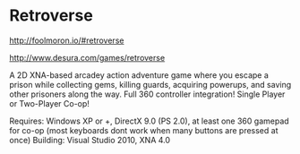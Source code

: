 Retroverse
=========
http://foolmoron.io/#retroverse

http://www.desura.com/games/retroverse

A 2D XNA-based arcadey action adventure game where you escape a prison while collecting gems, killing guards, acquiring powerups, and saving other prisoners along the way.
Full 360 controller integration!
Single Player or Two-Player Co-op!

Requires: Windows XP or +, DirectX 9.0 (PS 2.0), at least one 360 gamepad for co-op (most keyboards dont work when many buttons are pressed at once)
Building: Visual Studio 2010, XNA 4.0
